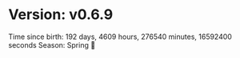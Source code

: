 # Version: v0.6.9
Time since birth: 192 days, 4609 hours, 276540 minutes, 16592400 seconds
Season: Spring 🌸
